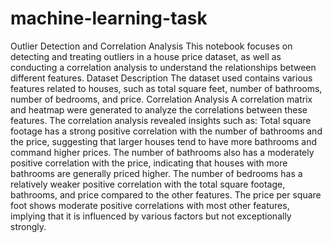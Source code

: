 # machine-learning-task
Outlier Detection and Correlation Analysis
This notebook focuses on detecting and treating outliers in a house price dataset, as well as conducting a correlation analysis to understand the relationships between different features.
Dataset Description
The dataset used contains various features related to houses, such as total square feet, number of bathrooms, number of bedrooms, and price.
Correlation Analysis
A correlation matrix and heatmap were generated to analyze the correlations between these features.
The correlation analysis revealed insights such as:
Total square footage has a strong positive correlation with the number of bathrooms and the price, suggesting that larger houses tend to have more bathrooms and command higher prices.
The number of bathrooms also has a moderately positive correlation with the price, indicating that houses with more bathrooms are generally priced higher.
The number of bedrooms has a relatively weaker positive correlation with the total square footage, bathrooms, and price compared to the other features.
The price per square foot shows moderate positive correlations with most other features, implying that it is influenced by various factors but not exceptionally strongly.
